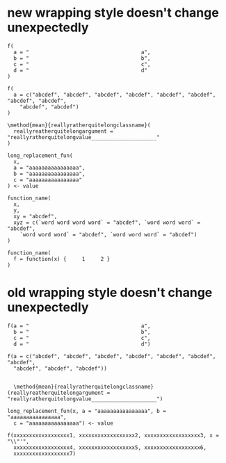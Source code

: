 # new wrapping style doesn't change unexpectedly

    f(
      a = "                                    a",
      b = "                                    b",
      c = "                                    c",
      d = "                                    d"
    ) 
    
    f(
      a = c("abcdef", "abcdef", "abcdef", "abcdef", "abcdef", "abcdef", "abcdef", "abcdef",
        "abcdef", "abcdef")
    ) 
    
    \method{mean}{reallyratherquitelongclassname}(
      reallyreatherquitelongargument = "reallyratherquitelongvalue_____________________"
    ) 
    
    long_replacement_fun(
      x,
      a = "aaaaaaaaaaaaaaaa",
      b = "aaaaaaaaaaaaaaaa",
      c = "aaaaaaaaaaaaaaaa"
    ) <- value 
    
    function_name(
      x,
      y,
      xy = "abcdef",
      xyz = c(`word word word word` = "abcdef", `word word word` = "abcdef",
        `word word word` = "abcdef", `word word word` = "abcdef")
    ) 
    
    function_name(
      f = function(x) {     1     2 }
    ) 
    

# old wrapping style doesn't change unexpectedly

    f(a = "                                    a",
      b = "                                    b",
      c = "                                    c",
      d = "                                    d") 
    
    f(a = c("abcdef", "abcdef", "abcdef", "abcdef", "abcdef", "abcdef", "abcdef",
      "abcdef", "abcdef", "abcdef")) 
    
    
      \method{mean}{reallyratherquitelongclassname}(reallyreatherquitelongargument = "reallyratherquitelongvalue_____________________") 
    
    long_replacement_fun(x, a = "aaaaaaaaaaaaaaaa", b = "aaaaaaaaaaaaaaaa",
      c = "aaaaaaaaaaaaaaaa") <- value 
    
    f(xxxxxxxxxxxxxxxxxx1, xxxxxxxxxxxxxxxxxx2, xxxxxxxxxxxxxxxxxx3, x = "\\"'",
      xxxxxxxxxxxxxxxxxx4, xxxxxxxxxxxxxxxxxx5, xxxxxxxxxxxxxxxxxx6,
      xxxxxxxxxxxxxxxxxx7) 
    

